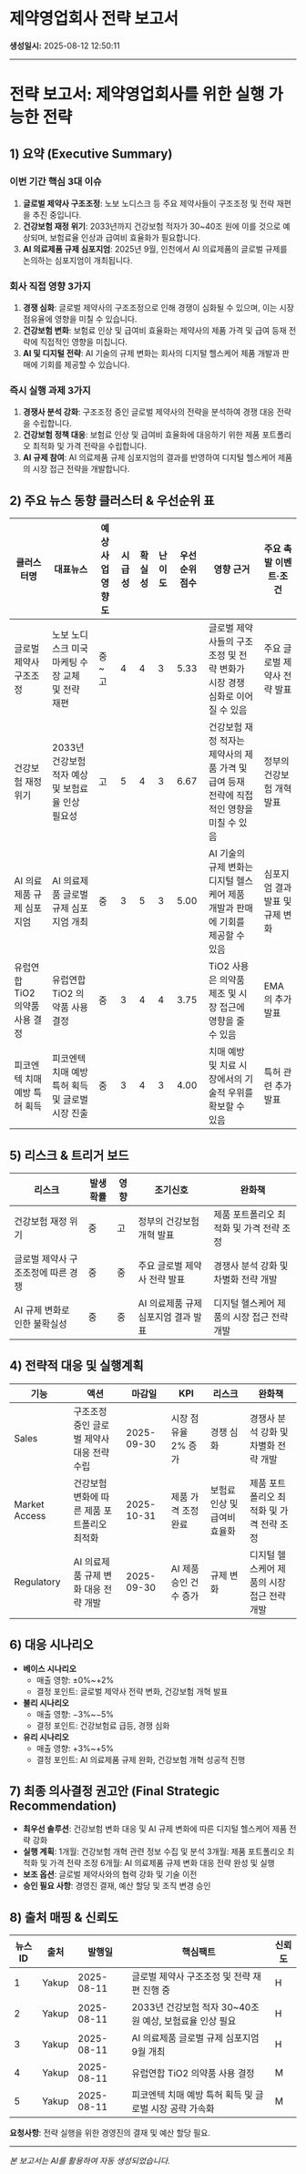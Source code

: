 # 제약영업회사 전략 보고서

**생성일시:** 2025-08-12 12:50:11

---

# 전략 보고서: 제약영업회사를 위한 실행 가능한 전략

## 1) 요약 (Executive Summary)

### 이번 기간 핵심 3대 이슈
1. **글로벌 제약사 구조조정**: 노보 노디스크 등 주요 제약사들이 구조조정 및 전략 재편을 추진 중입니다.
2. **건강보험 재정 위기**: 2033년까지 건강보험 적자가 30~40조 원에 이를 것으로 예상되며, 보험료율 인상과 급여비 효율화가 필요합니다.
3. **AI 의료제품 규제 심포지엄**: 2025년 9월, 인천에서 AI 의료제품의 글로벌 규제를 논의하는 심포지엄이 개최됩니다.

### 회사 직접 영향 3가지
1. **경쟁 심화**: 글로벌 제약사의 구조조정으로 인해 경쟁이 심화될 수 있으며, 이는 시장 점유율에 영향을 미칠 수 있습니다.
2. **건강보험 변화**: 보험료 인상 및 급여비 효율화는 제약사의 제품 가격 및 급여 등재 전략에 직접적인 영향을 미칩니다.
3. **AI 및 디지털 전략**: AI 기술의 규제 변화는 회사의 디지털 헬스케어 제품 개발과 판매에 기회를 제공할 수 있습니다.

### 즉시 실행 과제 3가지
1. **경쟁사 분석 강화**: 구조조정 중인 글로벌 제약사의 전략을 분석하여 경쟁 대응 전략을 수립합니다.
2. **건강보험 정책 대응**: 보험료 인상 및 급여비 효율화에 대응하기 위한 제품 포트폴리오 최적화 및 가격 전략을 수립합니다.
3. **AI 규제 참여**: AI 의료제품 규제 심포지엄의 결과를 반영하여 디지털 헬스케어 제품의 시장 접근 전략을 개발합니다.

## 2) 주요 뉴스 동향 클러스터 & 우선순위 표

| 클러스터명                | 대표뉴스                                           | 예상 사업 영향도 | 시급성 | 확실성 | 난이도 | 우선순위 점수 | 영향 근거                                                                                     | 주요 촉발 이벤트·조건          |
|--------------------------|-------------------------------------------------|---------------|-------|-------|-------|-----------|------------------------------------------------------------------------------------------|-----------------------------|
| 글로벌 제약사 구조조정      | 노보 노디스크 미국 마케팅 수장 교체 및 전략 재편               | 중~고         | 4     | 4     | 3     | 5.33      | 글로벌 제약사들의 구조조정 및 전략 변화가 시장 경쟁 심화로 이어질 수 있음                                | 주요 글로벌 제약사 전략 발표     |
| 건강보험 재정 위기         | 2033년 건강보험 적자 예상 및 보험료율 인상 필요성              | 고           | 5     | 4     | 3     | 6.67      | 건강보험 재정 적자는 제약사의 제품 가격 및 급여 등재 전략에 직접적인 영향을 미칠 수 있음                         | 정부의 건강보험 개혁 발표       |
| AI 의료제품 규제 심포지엄   | AI 의료제품 글로벌 규제 심포지엄 개최                           | 중           | 3     | 5     | 3     | 5.00      | AI 기술의 규제 변화는 디지털 헬스케어 제품 개발과 판매에 기회를 제공할 수 있음                              | 심포지엄 결과 발표 및 규제 변화 |
| 유럽연합 TiO2 의약품 사용 결정 | 유럽연합 TiO2 의약품 사용 결정                               | 중           | 3     | 4     | 4     | 3.75      | TiO2 사용은 의약품 제조 및 시장 접근에 영향을 줄 수 있음                                         | EMA의 추가 발표               |
| 피코엔텍 치매 예방 특허 획득  | 피코엔텍 치매 예방 특허 획득 및 글로벌 시장 진출                    | 중           | 3     | 4     | 3     | 4.00      | 치매 예방 및 치료 시장에서의 기술적 우위를 확보할 수 있음                                        | 특허 관련 추가 발표            |

## 5) 리스크 & 트리거 보드

| 리스크                     | 발생확률 | 영향  | 조기신호                      | 완화책                                      |
|---------------------------|--------|------|----------------------------|------------------------------------------|
| 건강보험 재정 위기           | 중     | 고   | 정부의 건강보험 개혁 발표         | 제품 포트폴리오 최적화 및 가격 전략 조정                   |
| 글로벌 제약사 구조조정에 따른 경쟁 | 중     | 중   | 주요 글로벌 제약사 전략 발표       | 경쟁사 분석 강화 및 차별화 전략 개발                       |
| AI 규제 변화로 인한 불확실성 | 중     | 중   | AI 의료제품 규제 심포지엄 결과 발표 | 디지털 헬스케어 제품의 시장 접근 전략 개발                 |

## 4) 전략적 대응 및 실행계획

| 기능                | 액션                                       | 마감일       | KPI                          | 리스크                  | 완화책                                |
|--------------------|------------------------------------------|------------|-----------------------------|------------------------|------------------------------------|
| Sales              | 구조조정 중인 글로벌 제약사 대응 전략 수립               | 2025-09-30 | 시장 점유율 2% 증가              | 경쟁 심화               | 경쟁사 분석 강화 및 차별화 전략 개발 |
| Market Access      | 건강보험 변화에 따른 제품 포트폴리오 최적화            | 2025-10-31 | 제품 가격 조정 완료               | 보험료 인상 및 급여비 효율화 | 제품 포트폴리오 최적화 및 가격 전략 조정 |
| Regulatory         | AI 의료제품 규제 변화 대응 전략 개발                 | 2025-09-30 | AI 제품 승인 건수 증가           | 규제 변화               | 디지털 헬스케어 제품의 시장 접근 전략 개발 |

## 6) 대응 시나리오

- **베이스 시나리오**
  - 매출 영향: ±0%~+2%
  - 결정 포인트: 글로벌 제약사 전략 변화, 건강보험 개혁 발표
- **불리 시나리오**
  - 매출 영향: −3%~−5%
  - 결정 포인트: 건강보험료 급등, 경쟁 심화
- **유리 시나리오**
  - 매출 영향: +3%~+5%
  - 결정 포인트: AI 의료제품 규제 완화, 건강보험 개혁 성공적 진행

## 7) 최종 의사결정 권고안 (Final Strategic Recommendation)

- **최우선 솔루션**: 건강보험 변화 대응 및 AI 규제 변화에 따른 디지털 헬스케어 제품 전략 강화
- **실행 계획**: 
  1개월: 건강보험 개혁 관련 정보 수집 및 분석
  3개월: 제품 포트폴리오 최적화 및 가격 전략 조정
  6개월: AI 의료제품 규제 변화 대응 전략 완성 및 실행
- **보조 옵션**: 글로벌 제약사와의 협력 강화 및 기술 이전
- **승인 필요 사항**: 경영진 결재, 예산 할당 및 조직 변경 승인

## 8) 출처 매핑 & 신뢰도

| 뉴스 ID | 출처 | 발행일     | 핵심팩트                                                                 | 신뢰도 |
|---------|------|------------|------------------------------------------------------------------------|------|
| 1       | Yakup | 2025-08-11 | 글로벌 제약사 구조조정 및 전략 재편 진행 중                                         | H    |
| 2       | Yakup | 2025-08-11 | 2033년 건강보험 적자 30~40조 원 예상, 보험료율 인상 필요                        | H    |
| 3       | Yakup | 2025-08-11 | AI 의료제품 글로벌 규제 심포지엄 9월 개최                                        | H    |
| 4       | Yakup | 2025-08-11 | 유럽연합 TiO2 의약품 사용 결정                                               | M    |
| 5       | Yakup | 2025-08-11 | 피코엔텍 치매 예방 특허 획득 및 글로벌 시장 공략 가속화                           | M    |

**요청사항**: 전략 실행을 위한 경영진의 결재 및 예산 할당 필요.

---

*본 보고서는 AI를 활용하여 자동 생성되었습니다.*

